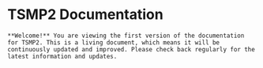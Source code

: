 # TSMP2 Documentation

```{important}
**Welcome!** You are viewing the first version of the documentation for TSMP2. This is a living document, which means it will be continuously updated and improved. Please check back regularly for the latest information and updates.
```

```{tableofcontents}
```
